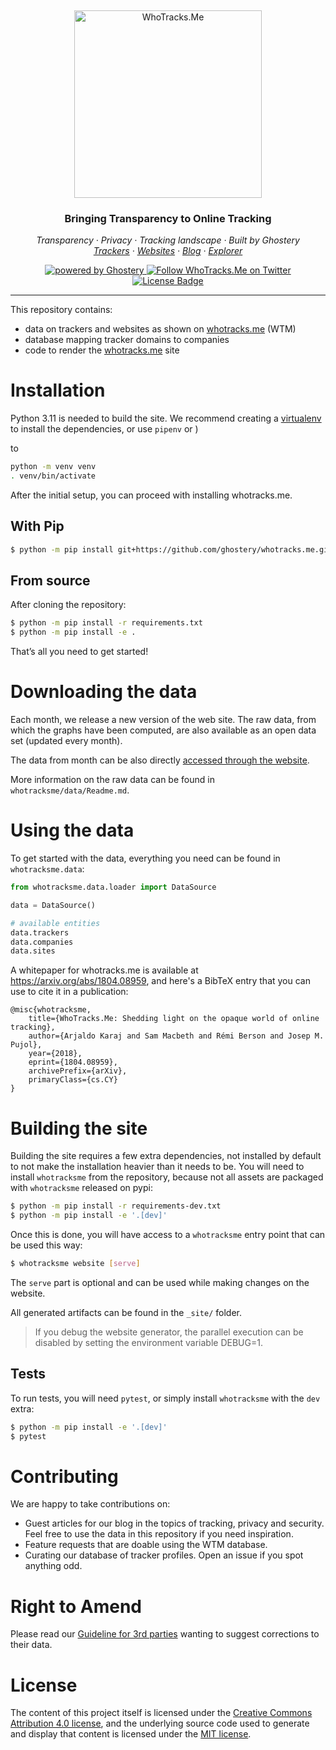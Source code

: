 &nbsp;

<p align="center">
  <img src="https://raw.githubusercontent.com/ghostery/whotracks.me/master/static/img/who-tracksme-logo.png" width="300px" alt="WhoTracks.Me" />
</p>
<h3 align="center">Bringing Transparency to Online Tracking</h3>

<p align="center">
  <em>
    Transparency
    · Privacy
    · Tracking landscape
    · Built by Ghostery
  </em>
  <br />
  <em>
    <a href="https://whotracks.me/trackers.html" target="_blank" rel="noopener noreferrer">Trackers</a>
    · <a href="https://whotracks.me/websites.html" target="_blank" rel="noopener noreferrer">Websites</a>
    · <a href="https://whotracks.me/blog.html" target="_blank" rel="noopener noreferrer">Blog</a>
    · <a href="https://whotracks.me/explorer.html" target="_blank" rel="noopener noreferrer">Explorer</a>
  </em>
</p>

<p align="center">
  <a href="https://www.ghostery.com" target="_blank" rel="noopener noreferrer">
    <img alt="powered by Ghostery" src="https://img.shields.io/badge/ghostery-powered-blue?logo=ghostery&style=flat-square">
  </a>
  <a href="https://twitter.com/WhoTracks_me">
    <img alt="Follow WhoTracks.Me on Twitter" src="https://img.shields.io/twitter/follow/WhoTracks_me.svg?logo=twitter&label=WhoTracks.Me&style=flat-square"></a>
  <a href="https://github.com/cliqz-oss/adblocker/blob/master/LICENSE">
    <img alt="License Badge" src="https://img.shields.io/github/license/ghostery/whotracks.me?style=flat-square"></a>
</p>

---

This repository contains:

- data on trackers and websites as shown on [whotracks.me](https://whotracks.me/) (WTM)
- database mapping tracker domains to companies
- code to render the [whotracks.me](https://whotracks.me/) site

# Installation

Python 3.11 is needed to build the site. We recommend creating a
[virtualenv](http://docs.python-guide.org/en/latest/dev/virtualenvs/)
to install the dependencies, or use `pipenv` or )

to 

```sh
python -m venv venv
. venv/bin/activate
```

After the initial setup, you can proceed with installing whotracks.me.

## With Pip

```sh
$ python -m pip install git+https://github.com/ghostery/whotracks.me.git
```

## From source

After cloning the repository:

```sh
$ python -m pip install -r requirements.txt
$ python -m pip install -e .
```

That’s all you need to get started\!

# Downloading the data

Each month, we release a new version of the web site. The raw data, from which the
graphs have been computed, are also available as an open data set (updated every month).

The data from month can be also directly [accessed through the website](https://whotracks.me/explorer.html).

More information on the raw data can be found in `whotracksme/data/Readme.md`.

# Using the data

To get started with the data, everything you need can be found in
`whotracksme.data`:

```python
from whotracksme.data.loader import DataSource

data = DataSource()

# available entities
data.trackers
data.companies
data.sites
```

A whitepaper for whotracks.me is available at https://arxiv.org/abs/1804.08959, and here's a BibTeX entry that you can use to cite it in a publication:

```
@misc{whotracksme,
    title={WhoTracks.Me: Shedding light on the opaque world of online tracking},
    author={Arjaldo Karaj and Sam Macbeth and Rémi Berson and Josep M. Pujol},
    year={2018},
    eprint={1804.08959},
    archivePrefix={arXiv},
    primaryClass={cs.CY}
}
```

# Building the site

Building the site requires a few extra dependencies, not installed by
default to not make the installation heavier than it needs to be. You
will need to install `whotracksme` from the repository, because not all
assets are packaged with `whotracksme` released on pypi:

```sh
$ python -m pip install -r requirements-dev.txt
$ python -m pip install -e '.[dev]'
```

Once this is done, you will have access to a `whotracksme` entry point
that can be used this way:

```sh
$ whotracksme website [serve]
```

The `serve` part is optional and can be used while making changes on the
website.

All generated artifacts can be found in the `_site/` folder.

> If you debug the website generator, the parallel execution can be
> disabled by setting the environment variable DEBUG=1.

## Tests

To run tests, you will need `pytest`, or simply install `whotracksme`
with the `dev` extra:

```sh
$ python -m pip install -e '.[dev]'
$ pytest
```

# Contributing

We are happy to take contributions on:

- Guest articles for our blog in the topics of tracking, privacy and security. Feel free to use the data in this repository if you need inspiration.
- Feature requests that are doable using the WTM database.
- Curating our database of tracker profiles. Open an issue if you spot anything odd.

# Right to Amend

Please read our [Guideline for 3rd parties](https://github.com/ghostery/whotracks.me/blob/master/RIGHT_TO_AMEND.md) wanting to suggest
corrections to their data.

# License

The content of this project itself is licensed under the [Creative
Commons Attribution 4.0 license](https://creativecommons.org/licenses/by/4.0/), and the underlying source code used
to generate and display that content is licensed under the [MIT
license](https://github.com/ghostery/whotracks.me/blob/master/LICENSE.md).
